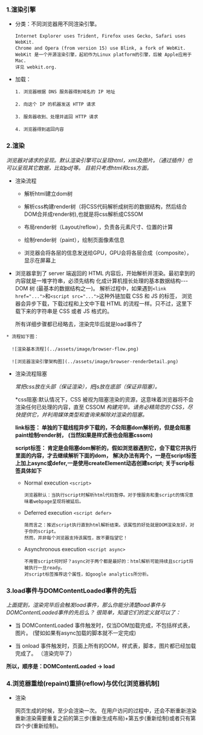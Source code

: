 ### 1.渲染引擎

  * 分类：不同浏览器用不同渲染引擎。
  
        Internet Explorer uses Trident, Firefox uses Gecko, Safari uses WebKit. 
        Chrome and Opera (from version 15) use Blink, a fork of WebKit.
        WebKit 是一个开源渲染引擎，起初作为Linux platform的引擎，后被 Apple应用于Mac. 
        详见 webkit.org.



  * 加载：
  
        1. 浏览器根据 DNS 服务器得到域名的 IP 地址
        
        2. 向这个 IP 的机器发送 HTTP 请求
        
        3. 服务器收到、处理并返回 HTTP 请求
        
        4. 浏览器得到返回内容

### 2.渲染
  
   *浏览器对请求的呈现。默认渲染引擎可以呈现html，xml及图片。（通过插件）也可以呈现其它数据，比如pdf等。 目前只考虑html和css方面。*
   
   * 渲染流程
   
     * 解析html建立dom树
    
     * 解析css构建render树（将CSS代码解析成树形的数据结构，然后结合DOM合并成render树),也就是将css解析成CSSOM
     
     * 布局render树（Layout/reflow），负责各元素尺寸、位置的计算
   
     * 绘制render树（paint），绘制页面像素信息
   
     * 浏览器会将各层的信息发送给GPU，GPU会将各层合成（composite），显示在屏幕上

   * 浏览器拿到了 server 端返回的 HTML 内容后，开始解析并渲染。最初拿到的内容就是一堆字符串，必须先结构
      化成计算机擅长处理的基本数据结构--- DOM 树 (最基本的数据结构之一)。
      解析过程中，如果遇到`<link href="...">`和`<script src="...">`这种外链加载 CSS 和 JS 的标签，
      浏览器会异步下载，下载过程和上文中下载 HTML 的流程一样。只不过，这里下载下来的字符串是 CSS 或者 JS 格式的。

      所有详细步骤都已经略去，渲染完毕后就是load事件了


    * 流程如下图：

      ![渲染基本流程](../assets/image/browser-flow.png)

      ![浏览器渲染引擎架构图](../assets/image/browser-renderDetail.png)
    
  * 渲染流程阻塞
     
    *常把css放在头部（保证渲染），把js放在底部（保证非阻塞）。*
    
    *css阻塞:默认情况下，CSS 被视为阻塞渲染的资源，这意味着浏览器将不会渲染任何已处理的内容，直至 CSSOM
    *构建完毕。请务必精简您的 CSS，尽快提供它，并利用媒体类型和查询来解除对渲染的阻塞。*
    
    **link标签： 单独的下载线程异步下载的，不会阻塞dom解析的，但是会阻塞paint绘制render树，**
    **(当然如果是样式表也会阻塞cssom)**
    
    **script标签： 肯定是会阻塞dom解析的，假如浏览器遇到它，会下载它并执行里面的内容，才去继续解析下面的dom，**
    **解决办法有两个，一是在script标签上加上async或defer,一是使用createElement动态创建script;**
    **关于scrip标签具体如下**
    
    * Normal execution `<script>`
        
          浏览器默认：当执行script时解析html代码暂停。对于慢服务和重script的情况意味着webpage呈现将被延后。

    * Deferred execution `<script defer>`

          简而言之：推迟script执行直到html解析结束。该属性的好处就是DOM渲染友好，对于你的script。
          然而，并非每个浏览器支持该属性，故不要指望它！

    * Asynchronous execution `<script async>`

          不用管script何时好？async对于两个都是最好的：html解析可能持续且script将被执行一旦ready。
          对script标签推荐这个属性，如google analytics所分析。
          
          
### 3.load事件与DOMContentLoaded事件的先后

   *上面提到，渲染完毕后会触发load事件，那么你能分清楚load事件与DOMContentLoaded事件的先后么？*
   *很简单，知道它们的定义就可以了：*

   * 当 DOMContentLoaded 事件触发时，仅当DOM加载完成，不包括样式表，图片。
    (譬如如果有async加载的脚本就不一定完成)

   * 当 onload 事件触发时，页面上所有的DOM，样式表，脚本，图片都已经加载完成了。
    （渲染完毕了）

   **所以，顺序是：DOMContentLoaded -> load**    
### 4.浏览器重绘(repaint)重排(reflow)与优化[浏览器机制]

   * 渲染

      网页生成的时候，至少会渲染一次。
      在用户访问的过程中，还会不断重新渲染
      重新渲染需要重复之前的第三步(重新生成布局)+第五步(重新绘制)或者只有第四个步(重新绘制)。
